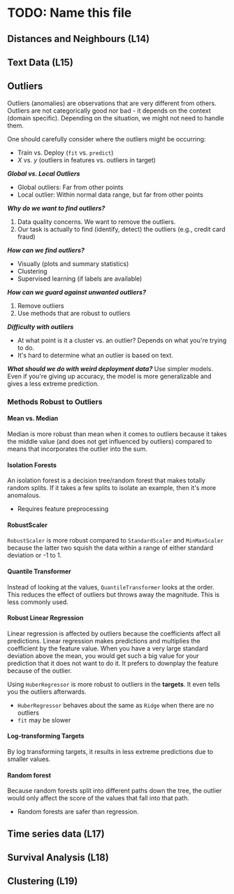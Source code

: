 # TODO: Name this file

## Distances and Neighbours (L14)

## Text Data (L15)

## Outliers

Outliers (anomalies) are observations that are very different from others. Outliers are not categorically good nor bad - it depends on the context (domain specific). Depending on the situation, we might not need to handle them.

One should carefully consider where the outliers might be occurring:

- Train vs. Deploy (`fit` vs. `predict`)
- $X$ vs. $y$ (outliers in features vs. outliers in target)

_**Global vs. Local Outliers**_

- Global outliers: Far from other points
- Local outlier: Within normal data range, but far from other points

_**Why do we want to find outliers?**_

1. Data quality concerns. We want to remove the outliers.
2. Our task is actually to find (identify, detect) the outliers (e.g., credit card fraud)

_**How can we find outliers?**_

- Visually (plots and summary statistics)
- Clustering
- Supervised learning (if labels are available)

_**How can we guard against unwanted outliers?**_  

1. Remove outliers
2. Use methods that are robust to outliers

_**Difficulty with outliers**_

- At what point is it a cluster vs. an outlier? Depends on what you're trying to do.
- It's hard to determine what an outlier is based on text.

_**What should we do with weird deployment data?**_
Use simpler models. Even if you're giving up accuracy, the model is more generalizable and gives a less extreme prediction.

### Methods Robust to Outliers

#### Mean vs. Median

Median is more robust than mean when it comes to outliers because it takes the middle value (and does not get influenced by outliers) compared to means that incorporates the outlier into the sum.

#### Isolation Forests

An isolation forest is a decision tree/random forest that makes totally random splits. If it takes a few splits to isolate an example, then it's more anomalous.

- Requires feature preprocessing

#### RobustScaler

`RobustScaler` is more robust compared to `StandardScaler` and `MinMaxScaler` because the latter two squish the data within a range of either standard deviation or -1 to 1.

#### Quantile Transformer

Instead of looking at the values, `QuantileTransformer` looks at the order. This reduces the effect of outliers but throws away the magnitude. This is less commonly used.

#### Robust Linear Regression

Linear regression is affected by outliers because the coefficients affect all predictions. Linear regression makes predictions and multiplies the coefficient by the feature value. When you have a very large standard deviation above the mean, you would get such a big value for your prediction that it does not want to do it. It prefers to downplay the feature because of the outlier.

Using `HuberRegressor` is more robust to outliers in the **targets**. It even tells you the outliers afterwards.

- `HuberRegressor` behaves about the same as `Ridge` when there are no outliers
- `fit` may be slower

#### Log-transforming Targets

By log transforming targets, it results in less extreme predictions due to smaller values.

#### Random forest

Because random forests split into different paths down the tree, the outlier would only affect the score of the values that fall into that path.

- Random forests are safer than regression.

## Time series data (L17)

## Survival Analysis (L18)

## Clustering (L19)
